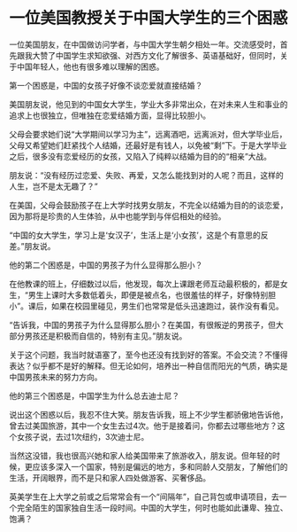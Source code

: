 # 一位美国教授关于中国大学生的三个困惑

一位美国朋友，在中国做访问学者，与中国大学生朝夕相处一年。交流感受时，首先跟我大赞了中国学生求知欲强、对西方文化了解很多、英语基础好，但同时，关于中国年轻人，他也有很多难以理解的困惑。 

第一个困惑是，中国的女孩子好像不谈恋爱就直接结婚？ 

美国朋友说，他见到的中国女大学生，学业大多非常出众，在对未来人生和事业的追求上也很独立，但唯独在恋爱结婚方面，显得比较胆小。 

父母会要求她们说“大学期间以学习为主”，远离酒吧，远离派对，但大学毕业后，父母又希望她们赶紧找个人结婚，还最好是有钱人，以免被“剩”下。于是大学毕业之后，很多没有恋爱经历的女孩，又陷入了纯粹以结婚为目的的“相亲”大战。 

朋友说：“没有经历过恋爱、失败、再爱，又怎么能找到对的人呢？而且，这样的人生，岂不是太无趣了？” 

在美国，父母会鼓励孩子在上大学时找男女朋友，不完全以结婚为目的的谈恋爱，因为那将是珍贵的人生体验，从中也能学到与伴侣相处的经验。 

“中国的女大学生，学习上是‘女汉子’，生活上是‘小女孩’，这是个有意思的反差。”朋友说。 

他的第二个困惑是，中国的男孩子为什么显得那么胆小？ 

在他教课的班上，仔细数过以后，他发现，每次上课跟老师互动最积极的，都是女生，“男生上课时大多数低着头，即便是被点名，也很羞怯的样子，好像特别胆小”。课后，如果在校园里碰见，男生们也常常是低头迅速跑过，装作没有看见。 

“告诉我，中国的男孩子为什么显得那么胆小？在美国，有很叛逆的男孩子，但大部分男孩还是积极而自信的，特别有主见。”朋友说。 

关于这个问题，我当时就语塞了，至今也还没有找到好的答案。不会交流？不懂得表达？似乎都不是好的解释。但无论如何，培养出一种自信而阳光的气质，确实是中国男孩未来的努力方向。 

他的第三个困惑是，中国学生为什么总去迪士尼？ 

说出这个困惑以后，我忍不住大笑。朋友告诉我，班上不少学生都骄傲地告诉他，曾去过美国旅游，其中一个女生去过4次。他于是接着问，你都去过哪些地方？这个女孩子说，去过1次纽约，3次迪士尼。 

当然这没错，我也很高兴她和家人给美国带来了旅游收入，朋友说。但年轻的时候，更应该多深入一个国家，特别是偏远的地方，多和同龄人交朋友，了解他们的生活，开阔眼界，而不是只和家人四处做游客、买奢侈品。 

英美学生在上大学之前或之后常常会有一个“间隔年”，自己背包或申请项目，去一个完全陌生的国家独自生活一段时间。中国的大学生，何时也能如此谦卑、独立、饱满？